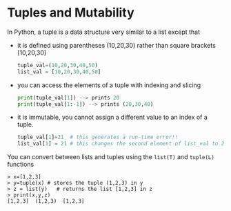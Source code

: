 # Tuples and Mutability
In Python, a tuple is a data structure very similar to a list except that
* it is defined using parentheses (10,20,30) rather than square brackets [10,20,30]
  ``` python
  tuple_val=(10,20,30,40,50)
  list_val = [10,20,30,40,50]
* you can access the elements of a tuple with indexing and slicing
  ``` python
  print(tuple_val[1]) --> prints 20
  print(tuple_val[1:-1]) --> prints (20,30,40)
  ```
* it is immutable, you cannot assign a different value to an index of a tuple.
  ``` python
  tuple_val[1]=21  # this generates a run-time error!!
  list_val[1] = 21 # this changes the second element of list_val to 21, with no errors
  ```

You can convert between lists and tuples using the ```list(T)``` and ```tuple(L)``` functions
```
> x=[1,2,3]
> y=tuple(x) # stores the tuple (1,2,3) in y
> z = list(y)   # returns the list [1,2,3] in z
> print(x,y,z)
[1,2,3]  (1,2,3)  [1,2,3]
```

